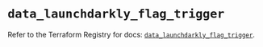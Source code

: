 # `data_launchdarkly_flag_trigger`

Refer to the Terraform Registry for docs: [`data_launchdarkly_flag_trigger`](https://registry.terraform.io/providers/launchdarkly/launchdarkly/2.18.4/docs/data-sources/flag_trigger).
